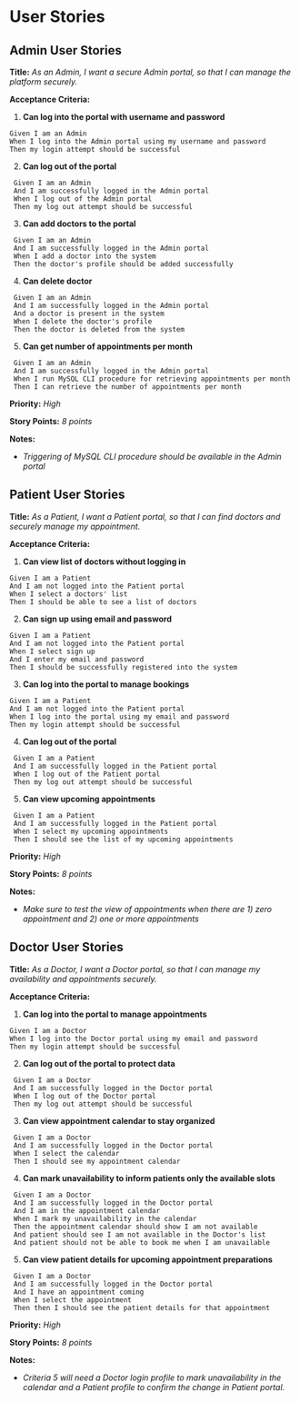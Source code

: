 # User Stories

## Admin User Stories

**Title:**
_As an Admin, I want a secure Admin portal, so that I can manage the platform securely._

**Acceptance Criteria:**
1. **Can log into the portal with username and password**
 ```gherkin
 Given I am an Admin
 When I log into the Admin portal using my username and password
 Then my login attempt should be successful
 ```
2. **Can log out of the portal**
```gherkin
 Given I am an Admin
 And I am successfully logged in the Admin portal
 When I log out of the Admin portal
 Then my log out attempt should be successful
 ```
3. **Can add doctors to the portal**
```gherkin
 Given I am an Admin
 And I am successfully logged in the Admin portal
 When I add a doctor into the system
 Then the doctor's profile should be added successfully
 ```
4. **Can delete doctor**
```gherkin
 Given I am an Admin
 And I am successfully logged in the Admin portal
 And a doctor is present in the system
 When I delete the doctor's profile
 Then the doctor is deleted from the system
 ```
5. **Can get number of appointments per month**
```gherkin
 Given I am an Admin
 And I am successfully logged in the Admin portal
 When I run MySQL CLI procedure for retrieving appointments per month
 Then I can retrieve the number of appointments per month
 ```

**Priority:** _High_

**Story Points:** _8 points_

**Notes:**
- _Triggering of MySQL CLI procedure should be available in the Admin portal_

## Patient User Stories
**Title:**
_As a Patient, I want a Patient portal, so that I can find doctors and securely manage my appointment._

**Acceptance Criteria:**
1. **Can view list of doctors without logging in**
 ```gherkin
 Given I am a Patient
 And I am not logged into the Patient portal
 When I select a doctors' list
 Then I should be able to see a list of doctors
 ```
2. **Can sign up using email and password**
 ```gherkin
 Given I am a Patient
 And I am not logged into the Patient portal
 When I select sign up
 And I enter my email and password
 Then I should be successfully registered into the system
 ```
3. **Can log into the portal to manage bookings**
 ```gherkin
 Given I am a Patient
 And I am not logged into the Patient portal
 When I log into the portal using my email and password
 Then my login attempt should be successful
 ```
4. **Can log out of the portal**
```gherkin
 Given I am a Patient
 And I am successfully logged in the Patient portal
 When I log out of the Patient portal
 Then my log out attempt should be successful
 ```
5. **Can view upcoming appointments**
```gherkin
 Given I am a Patient
 And I am successfully logged in the Patient portal
 When I select my upcoming appointments
 Then I should see the list of my upcoming appointments
 ```

**Priority:** _High_

**Story Points:** _8 points_

**Notes:**
- _Make sure to test the view of appointments when there are 1) zero appointment and 2) one or more appointments_

## Doctor User Stories
**Title:**
_As a Doctor, I want a Doctor portal, so that I can manage my availability and appointments securely._

**Acceptance Criteria:**
1. **Can log into the portal to manage appointments**
 ```gherkin
 Given I am a Doctor
 When I log into the Doctor portal using my email and password
 Then my login attempt should be successful
 ```
2. **Can log out of the portal to protect data**
```gherkin
 Given I am a Doctor
 And I am successfully logged in the Doctor portal
 When I log out of the Doctor portal
 Then my log out attempt should be successful
 ```
3. **Can view appointment calendar to stay organized**
```gherkin
 Given I am a Doctor
 And I am successfully logged in the Doctor portal
 When I select the calendar
 Then I should see my appointment calendar
 ```
4. **Can mark unavailability to inform patients only the available slots**
```gherkin
 Given I am a Doctor
 And I am successfully logged in the Doctor portal
 And I am in the appointment calendar
 When I mark my unavailability in the calendar
 Then the appointment calendar should show I am not available
 And patient should see I am not available in the Doctor's list
 And patient should not be able to book me when I am unavailable
 ```
5. **Can view patient details for upcoming appointment preparations**
```gherkin
 Given I am a Doctor
 And I am successfully logged in the Doctor portal
 And I have an appointment coming
 When I select the appointment
 Then then I should see the patient details for that appointment
 ```
**Priority:** _High_

**Story Points:** _8 points_

**Notes:**
- _Criteria 5 will need a Doctor login profile to mark unavailability in the calendar and a Patient profile to confirm the change in Patient portal._